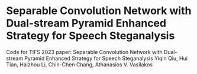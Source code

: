 # Separable Convolution Network with Dual-stream Pyramid Enhanced Strategy for Speech Steganalysis
Code for TIFS 2023 paper:
Separable Convolution Network with Dual-stream Pyramid Enhanced Strategy for Speech Steganalysis
Yiqin Qiu, Hui Tian, Haizhou Li, Chin-Chen Chang, Athanasios V. Vasilakos

